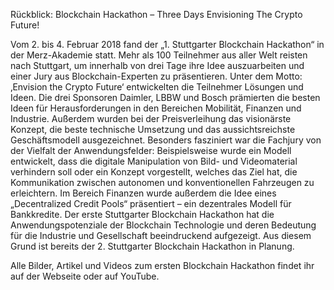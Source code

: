 Rückblick: Blockchain Hackathon – Three Days Envisioning The Crypto Future!

Vom 2. bis 4. Februar 2018 fand der „1. Stuttgarter Blockchain Hackathon“ in der Merz-Akademie statt. 
Mehr als 100 Teilnehmer aus aller Welt reisten nach Stuttgart, um innerhalb von drei Tage ihre Idee auszuarbeiten 
und einer Jury aus Blockchain-Experten zu präsentieren. 
Unter dem Motto: ‚Envision the Crypto Future‘ entwickelten die Teilnehmer Lösungen und Ideen. 
Die drei Sponsoren Daimler, LBBW und Bosch prämierten die besten Ideen für Herausforderungen in den Bereichen Mobilität, 
Finanzen und Industrie. Außerdem wurden bei der Preisverleihung das visionärste Konzept, die beste technische Umsetzung 
und das aussichtsreichste Geschäftsmodell ausgezeichnet. Besonders fasziniert war die Fachjury von der Vielfalt 
der Anwendungsfelder: Beispielsweise wurde ein Modell entwickelt, dass die digitale Manipulation von 
Bild- und Videomaterial verhindern soll oder ein Konzept vorgestellt, welches das Ziel hat, 
die Kommunikation zwischen autonomen und konventionellen Fahrzeugen zu erleichtern. 
Im Bereich Finanzen wurde außerdem die Idee eines „Decentralized Credit Pools“ präsentiert – ein dezentrales Modell für Bankkredite.
Der erste Stuttgarter Blockchain Hackathon hat die Anwendungspotenziale der Blockchain Technologie und deren Bedeutung für die Industrie und Gesellschaft beeindruckend aufgezeigt. 
Aus diesem Grund ist bereits der 2. Stuttgarter Blockchain Hackathon in Planung.

Alle Bilder, Artikel und Videos zum ersten Blockchain Hackathon findet ihr auf der Webseite oder auf YouTube.

